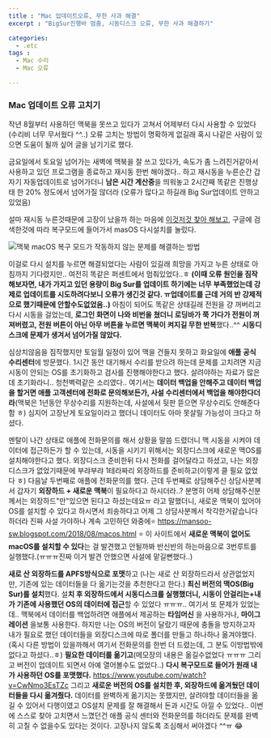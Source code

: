 ```yaml
---
title : "Mac 업데이트오류, 무한 사과 해결"
excerpt : "BigSur진행바 멈춤, 시동디스크 오류, 무한 사과 해결하기"

categories:
  - .etc
tags :
  - Mac 수리
  - Mac 오류

---
```


### Mac 업데이트 오류 고치기 

작년 8월부터 사용하던 맥북을 못쓰고 있다가 고쳐서 어제부터 다시 사용할 수 있었다 (수리비 너무 무서웠다 ^^..) 오류 고치는 방법이 명확하게 없길래 혹시 나같은 사람이 있으면 도움이 될까 싶어 글을 남기기로 했다. 



금요일에서 토요일 넘어가는 새벽에 맥북을 잘 쓰고 있다가, 속도가 좀 느려진거같아서 사용하고 있던 프로그램을 종료하고 재시동 한번 해야겠다.. 하고 재시동을 누른순간 갑자기 자동업데이트로 넘어가더니 **남은 시간 계산중**을 띄워놓고 2시간째 똑같은 진행상태 한 20% 정도에서 넘어가질 않더라 (오류가 많다고 하길래 Big Sur업데이트 안하고 있었음)


설마 재시동 누른것때문에 고장이 났을까 하는 마음에 [이것저것 찾아 해보고](https://www.youtube.com/watch?v=jC32_3Amc1Q), 구글에 검색한것에 따라 복구모드에 들어가서  masOS 다시설치를 눌렀다. 


![맥북 macOS 복구 모드가 작동하지 않는 문제를 해결하는 방법](https://img1.daumcdn.net/thumb/R800x0/?scode=mtistory2&fname=https%3A%2F%2Ft1.daumcdn.net%2Fcfile%2Ftistory%2F99D06D455E51F89B0D)


이걸로 다시 설치를 누르면 해결되었다는 사람이 있길래 희망을 가지고 누른 상태로 아침까지 기다렸지만.. 여전히 똑같은 퍼센트에서 멈춰있었다..ㅎ **(이때 오류 원인을 짐작해보자면, 내가 가지고 있던 용량이 Big Sur를 업데이트 하기에는 너무 부족했었는데 강제로 업데이트를 시도하려다보니 오류가 생긴것 같다. ㅠ업데이트를 근데 거의 반 강제적으로 했기때문에 안할수도없었음..)** 아침이 되어도 똑같은 상태길래 전원을 걍 꺼버리고 다시 시동을 걸었는데, **로그인 화면이 나와 비번을 쳤더니 로딩바가 쭉 가다가 전원이 꺼져버렸고, 전원 버튼이 아닌 아무 버튼을 누르면 맥북이 켜지길 무한 반복**했다..^^ **시동디스크에 문제가 생겨서 넘어가질 않았다.** 



심상치않음을 짐작했지만 토일월 일정이 있어 맥을 건들지 못하고 화요일에 **애플 공식 수리센터**에 방문했다. 1시간 동안 대기해서 수리를 받으려 하는데 문제를 고치려면 지금 시동이 안되는 OS를 초기화하고 검사를 진행해야한다고 했다. 살려야하는 자료가 많은데 초기화라니.. 청천벽력같은 소리였다.. 여기서는 **데이터 백업을 안해주고 데이터 백업을 할거면 애플 고객센터에 전화로 문의해보든가, 사설 수리센터에서 백업을 해야한다더라**(맥북은 1년동안 무상수리를 지원하는데, 사설에서 뒷판 뜯으면 무상수리도 안해준다함 ㅎ) 심지어 고장난게 토요일이라고 했더니 데이터도 아마 못살릴 가능성이 크다고 하셨다.


멘탈이 나간 상태로 애플에 전화문의를 해서 상황을 말씀 드렸더니 맥 시동을 시켜야 데이터에 접근하든가 할 수 있는데, 시동을 시키기 위해서는 외장디스크에 새로운 맥OS를 설치해야한다고 했다. 외장디스크 준비한뒤 다시 전화를 걸어달라고 하셨고, 나는 외장디스크가 없었기때문에 부랴부랴 1테라짜리 외장하드를 준비하고(이렇게 클 필요 없었다 ㅎ) 다음날 두번째로 애플에 전화문의를 했다. 근데 두번째로 상담해주신 상담사분께서 갑자기 **외장하드 + 새로운 맥북**이 필요하다고 하시더라..? 분명히 어제 상담해주신분께서는 외장하드"만"있으면 된다고 하셨는데요ㅠ 라고 말했더니, 새로운 맥북이 있어야 OS를 설치할 수 있다고 하시면서 죄송하다고 어제 그 상담사분께서 착각한거같습니다 하더라 진짜 사설 가야하나 계속 고민하던 와중에⭐️ https://mansoo-sw.blogspot.com/2018/08/macos.html ⭐️ 이 사이트에서 **새로운 맥북이 없어도 macOS를 설치할 수 있다**는 걸 발견했고 안될까봐 반신반의 하는마음으로 3번루트를 실행했다.(ㅠㅠㅠ진짜 이거 발견 안했으면 사설에 맡길뻔했다..) 


**새로 산 외장하드를 APFS방식으로 포맷**하고 (나는 새로 산 외장하드라서 상관없었지만, 기존에 있는 데이터들을 다 옮기는것을 추천한다고 한다.) **최신 버전의 맥OS(Big Sur)를 설치**했다. 설**치 후 외장하드에서 시동디스크를 실행했더니, 시동이 안걸리는+내가 기존에 사용했던 OS의 데이터에 접근**할 수 있었다 ㅠㅠㅠ.. 여기서 또 문제가 있었는데.. 맥북에서 데이터를 백업하려면 애플에서 제공하는 **타임머신** 을 사용하거나, **마이그레이션** 을보통 사용한다. 하지만 나는 OS의 버전이 달랐기 때문에 충돌을 방지하고자 내가 필요로 했던 데이터들을 외장디스크에 따로 폴더를 만들고 하나하나 옮겨야했다.(혹시 다른 방법이 있을까해서 여기서 전화문의를 한번 더 드렸는데, 그 분도 이방법밖에 없다고 하셨다..ㅎ) **필요한 데이터를 옮기고**(메모장의 내용은 옮길수없었다 ㅠㅠㅠ 그리고 버전이 업데이트 되면서 아예 열어볼수도 없었다..)  **다시 복구모드로 들어가 원래 내가 사용하던 OS를 포맷했다.** https://www.youtube.com/watch?v=CwNmo3EsTZc 그리고 **새로운 버전의 OS를 설치한 후, 외장하드에 옮겨뒀던 데이터들을 다시 옮겨줬다.** 데이터를 완벽하게 옮기지는 못했지만, 살려야할 데이터들을 옮길 수 있어서 다행이였고 OS설치 문제를 잘 해결해서 돈과 시간도 아낄 수 있었다.. 이번에 스스로 찾아 고치면서 느꼈던건 애플 공식 센터와 전화문의를 하더라도 문제를 완벽히 고칠 수 없을수도 있다는 것이다. 고장나지 않도록 조심해서 써야겠다 ^^ㅠ 😂 






